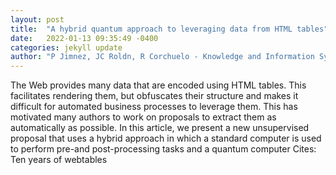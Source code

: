 ```yaml
---
layout: post
title:  "A hybrid quantum approach to leveraging data from HTML tables"
date:   2022-01-13 09:35:49 -0400
categories: jekyll update
author: "P Jimnez, JC Roldn, R Corchuelo - Knowledge and Information Systems, 2022"
---
```

The Web provides many data that are encoded using HTML tables. This facilitates rendering them, but obfuscates their structure and makes it difficult for automated business processes to leverage them. This has motivated many authors to work on proposals to extract them as automatically as possible. In this article, we present a new unsupervised proposal that uses a hybrid approach in which a standard computer is used to perform pre-and post-processing tasks and a quantum computer Cites: Ten years of webtables